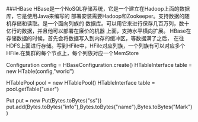 ###HBase
HBase是一个NoSQL存储系统，它是一个建立在Hadoop上面的数据库，它是使用Java来编写的
部署安装需要Hadoop和Zookeeper。支持数据的随机存储和读取。是一个面向列族的
数据库。可以用它来进行保存几百万列，数十亿行的数据，并且他可以部署在廉价的机器
上面，支持水平横向扩展。
HBase在存储数据的时候，首先会将数据写入到内存的缓冲区，等数据满了之后，
在往HDFS上面进行存储。写到HFile中，HFile对应列族，一个列族有可以对应多个
HFile.在集群的每个节点上，每个列族对应一个MemStore

Configuration config = HBaseConfiguration.create()
HTableInterface table = new HTable(config,"world")

HTablePool pool = new HTablePool()
HTableInterface table = pool.getTable("user")

Put put = new Put(Bytes.toBytes("ss"))
put.add(Bytes.toBytes("info"),Bytes.toBytes("name"),Bytes.toBytes("Mark"))